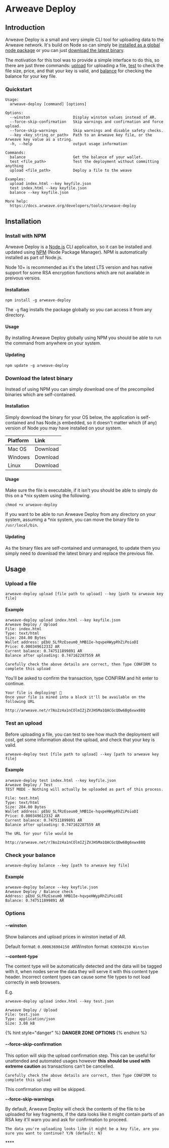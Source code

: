 # Arweave Deploy

## Introduction

Arweave Deploy is a small and very simple CLI tool for uploading data to the Arweave network. It's build on Node so can simply be [installed as a global node package](arweave-deploy.md#install-with-npm) or you can just [download the latest binary](arweave-deploy.md#download-binaries).

The motivation for this tool was to provide a simple interface to do this, so there are just three commands: [upload](arweave-deploy.md#upload-a-file) for uploading a file, [test](arweave-deploy.md#test-an-upload) to check the file size, price, and that your key is valid, and [balance](arweave-deploy.md#check-your-balance) for checking the balance for your key file.

### Quickstart

```text
Usage:
  arweave-deploy [command] [options]

Options:
  --winston                   Display winston values instead of AR.
  --force-skip-confirmation   Skip warnings and confirmation and force upload.
  --force-skip-warnings       Skip warnings and disable safety checks.
  --key <key_string_or_path>  Path to an Arweave key file, or the Arweave key value as a string.
  -h, --help                  output usage information

Commands:
  balance                     Get the balance of your wallet.
  test <file_path>            Test the deployment without committing anything
  upload <file_path>          Deploy a file to the weave

Examples:
  upload index.html --key keyfile.json
  test index.html --key keyfile.json
  balance --key keyfile.json

More help:
  https://docs.arweave.org/developers/tools/arweave-deploy
```

## Installation

### Install with NPM

Arweave Deploy is a [Node.js](https://nodejs.org/en) CLI applicaiton, so it can be installed and updated using [NPM](https://www.npmjs.com) \(Node Package Manager\). NPM is automatically installed as part of Node.js.

Node 10+ is recommended as it's the latest LTS version and has native support for some RSA encryption functions which are not available in preivous versios.

#### Installation

```text
npm install -g arweave-deploy
```

The `-g` flag installs the package globally so you can access it from any directory.

#### Usage

By installing Arweave Deploy globally using NPM you should be able to run the command from anywhere on your system.

#### Updating

```text
npm update -g arweave-deploy
```

### Download the latest binary

Instead of using NPM you can simply download one of the precompiled binaries which are self-contained.

#### Installation

Simply download the binary for your OS below, the application is self-contained and has Node.js embedded, so it doesn't matter which \(if any\) version of Node you may have installed on your system.

| Platform | Link |
| :--- | :--- |
| Mac OS | Download |
| Windows | Download |
| Linux | Download |

#### Usage

Make sure the file is executable, if it isn't you should be able to simply do this on a \*nix system using the following.

```text
chmod +x arweave-deploy
```

If you want to be able to run Arweave Deploy from any directory on your system, assuming a \*nix system, you can move the binary file to `/usr/local/bin`.

#### Updating

As the binary files are self-contained and unmanaged, to update them you simply need to download the latest binary and replace the previous file.

## Usage

### Upload a file

```text
arweave-deploy upload [file path to upload] --key [path to arweave key file]
```

#### Example

```text
arweave-deploy upload index.html --key keyfile.json 
Arweave Deploy / Upload
File: index.html
Type: text/html
Size: 284.00 Bytes
Wallet address: pEbU_SLfRzEseum0_hMB1Ie-hqvpeHWypRhZiPoioDI
Price: 0.000349612332 AR
Current balance: 0.747511899891 AR
Balance after uploading: 0.747162287559 AR

Carefully check the above details are correct, then Type CONFIRM to complete this upload 
```

You'll be asked to confirm the transaction, type CONFIRM and hit enter to continue.

```text
Your file is deploying! 🚀
Once your file is mined into a block it'll be available on the following URL

http://arweave.net/r7Ao2z4a1nCOlmIZjZVJHSMa1QACGcQDw6Bg6xwx88Q
```

### Test an upload

Before uploading a file, you can test to see how much the deployment will cost, get some information about the upload, and check that your key is valid. 

```text
arweave-deploy test [file path to upload] --key [path to arweave key file]
```

#### Example

```text
arweave-deploy test index.html --key keyfile.json
Arweave Deploy / Test
TEST MODE - Nothing will actually be uploaded as part of this process.

File: test.html
Type: text/html
Size: 284.00 Bytes
Wallet address: pEbU_SLfRzEseum0_hMB1Ie-hqvpeHWypRhZiPoioDI
Price: 0.000349612332 AR
Current balance: 0.747511899891 AR
Balance after uploading: 0.747162287559 AR

The URL for your file would be

http://arweave.net/r7Ao2z4a1nCOlmIZjZVJHSMa1QACGcQDw6Bg6xwx88Q
```

### Check your balance

```text
arweave-deploy balance --key [path to arweave key file]
```

#### Example

```text
arweave-deploy balance --key keyfile.json
Arweave Deploy / Balance check
Address: pEbU_SLfRzEseum0_hMB1Ie-hqvpeHWypRhZiPoioDI
Balance: 0.747511899891 AR
```

### Options

#### --winston

Show balances and upload prices in winston inetad of AR.

Default format: `0.000636904150 AR`Winston format: `636904150 Winston`

**--content-type**

The content type will be automatically detected and the data will be tagged with it, when nodes serve the data they will serve it with this content type header. Incorrect content types can cause some file types to not load correctly in web browsers.

E.g.

```text
arweave-deploy upload index.html --key test.json

Arweave Deploy / Upload
File: test.json
Type: application/json
Size: 3.08 kB
```

{% hint style="danger" %}
**DANGER ZONE OPTIONS**
{% endhint %}

#### --force-skip-confirmation

This option will skip the upload confirmation step. This can be useful for unattended and automated usages however **this should be used with extreme caution** as transactions can't be cancelled.

```text
Carefully check the above details are correct, then Type CONFIRM to complete this upload 
```

This confirmation step will be skipped.

**--force-skip-warnings**

By default, Arweave Deploy will check the contents of the file to be uploaded for key fragments, if the data looks like it might contain parts of an RSA key it'll warn you and ask for confirmation to proceed.

```text
The data you're uploading looks like it might be a key file, are you sure you want to continue? Y/N (default: N)
```

\*\*\*\*

